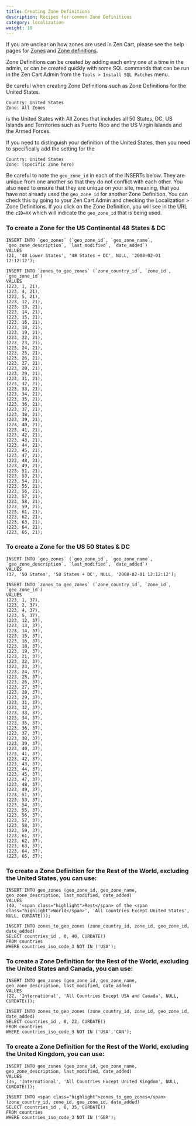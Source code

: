 ```yaml
---
title: Creating Zone Definitions 
description: Recipes for common Zone Definitions 
category: localization 
weight: 10
---
```


If you are unclear on how zones are used in Zen Cart, please see the help pages for [Zones](/user/admin_pages/locations/zones/) and [Zone definitions](/user/admin_pages/locations/zones_definitions/). 

Zone Definitions can be created by adding each entry one at a time in the admin, or can be created quickly with some SQL commands that can be run in the Zen Cart Admin from the `Tools > Install SQL Patches` menu. 

Be careful when creating Zone Definitions such as Zone Definitions for the United States.  

```
Country: United States  
Zone: All Zones  
```

is the United States with All Zones that includes all 50 States, DC, US Islands and Territories such as Puerto Rico and the US Virgin Islands and the Armed Forces.  

If you need to distinguish your definition of the United States, then you need to specifically add the setting for the  

```
Country: United States  
Zone: (specific Zone here)  
```

Be careful to note the `geo_zone_id` in each of the INSERTs below. They are unique from one another so that they do not conflict with each other. You also need to ensure that they are unique on your site, meaning, that you have not already used the `geo_zone_id` for another Zone Definition. You can check this by going to your Zen Cart Admin and checking the Localization > Zone Definitions.  If you click on the Zone Definition, you will see in the URL the `zID=XX` which will indicate the `geo_zone_id` that is being used.  

### To create a Zone for the US Continental 48 States & DC

```
INSERT INTO `geo_zones` (`geo_zone_id`, `geo_zone_name`, `geo_zone_description`, `last_modified`, `date_added`)   
VALUES   
(21, '48 Lower States', '48 States + DC', NULL, '2008-02-01 12:12:12');  

INSERT INTO `zones_to_geo_zones` (`zone_country_id`, `zone_id`, `geo_zone_id`)   
VALUES  
(223, 1, 21),  
(223, 4, 21),  
(223, 5, 21),  
(223, 12, 21),  
(223, 13, 21),  
(223, 14, 21),  
(223, 15, 21),  
(223, 16, 21),  
(223, 18, 21),  
(223, 19, 21),  
(223, 22, 21),  
(223, 23, 21),  
(223, 24, 21),  
(223, 25, 21),  
(223, 26, 21),  
(223, 27, 21),  
(223, 28, 21),  
(223, 29, 21),  
(223, 31, 21),  
(223, 32, 21),  
(223, 33, 21),  
(223, 34, 21),  
(223, 35, 21),  
(223, 36, 21),  
(223, 37, 21),  
(223, 38, 21),  
(223, 39, 21),  
(223, 40, 21),  
(223, 41, 21),  
(223, 42, 21),  
(223, 43, 21),  
(223, 44, 21),  
(223, 45, 21),  
(223, 47, 21),  
(223, 48, 21),  
(223, 49, 21),  
(223, 51, 21),  
(223, 53, 21),  
(223, 54, 21),  
(223, 55, 21),  
(223, 56, 21),  
(223, 57, 21),  
(223, 58, 21),  
(223, 59, 21),  
(223, 61, 21),  
(223, 62, 21),  
(223, 63, 21),  
(223, 64, 21),  
(223, 65, 21);  
```

### To create a Zone for the US 50 States & DC

```
INSERT INTO `geo_zones` (`geo_zone_id`, `geo_zone_name`, `geo_zone_description`, `last_modified`, `date_added`) 
VALUES 
(37, '50 States', '50 States + DC', NULL, '2008-02-01 12:12:12');

INSERT INTO `zones_to_geo_zones` (`zone_country_id`, `zone_id`, `geo_zone_id`) 
VALUES
(223, 1, 37),
(223, 2, 37),
(223, 4, 37),
(223, 5, 37),
(223, 12, 37),
(223, 13, 37),
(223, 14, 37),
(223, 15, 37),
(223, 16, 37),
(223, 18, 37),
(223, 19, 37),
(223, 21, 37),
(223, 22, 37),
(223, 23, 37),
(223, 24, 37),
(223, 25, 37),
(223, 26, 37),
(223, 27, 37),
(223, 28, 37),
(223, 29, 37),
(223, 31, 37),
(223, 32, 37),
(223, 33, 37),
(223, 34, 37),
(223, 35, 37),
(223, 36, 37),
(223, 37, 37),
(223, 38, 37),
(223, 39, 37),
(223, 40, 37),
(223, 41, 37),
(223, 42, 37),
(223, 43, 37),
(223, 44, 37),
(223, 45, 37),
(223, 47, 37),
(223, 48, 37),
(223, 49, 37),
(223, 51, 37),
(223, 53, 37),
(223, 54, 37),
(223, 55, 37),
(223, 56, 37),
(223, 57, 37),
(223, 58, 37),
(223, 59, 37),
(223, 61, 37),
(223, 62, 37),
(223, 63, 37),
(223, 64, 37),
(223, 65, 37);  

```

### To create a Zone Definition for the Rest of the World, excluding the United States, you can use:

```
INSERT INTO geo_zones (geo_zone_id, geo_zone_name, geo_zone_description, last_modified, date_added)   
VALUES   
(40, '<span class="highlight">Rest</span> of the <span class="highlight">World</span>', 'All Countries Except United States', NULL, CURDATE());  

INSERT INTO zones_to_geo_zones (zone_country_id, zone_id, geo_zone_id, date_added)   
SELECT countries_id , 0, 40, CURDATE()   
FROM countries   
WHERE countries_iso_code_3 NOT IN ('USA');  
```

### To create a Zone Definition for the Rest of the World, excluding the United States and Canada, you can use:

```
INSERT INTO geo_zones (geo_zone_id, geo_zone_name, geo_zone_description, last_modified, date_added)   
VALUES   
(22, 'International', 'All Countries Except USA and Canada', NULL, CURDATE());  

INSERT INTO zones_to_geo_zones (zone_country_id, zone_id, geo_zone_id, date_added)  
SELECT countries_id , 0, 22, CURDATE()  
FROM countries  
WHERE countries_iso_code_3 NOT IN ('USA','CAN');  
```

### To create a Zone Definition for the Rest of the World, excluding the United Kingdom, you can use:

```
INSERT INTO geo_zones (geo_zone_id, geo_zone_name, geo_zone_description, last_modified, date_added)   
VALUES   
(35, 'International', 'All Countries Except United Kingdom', NULL, CURDATE());  

INSERT INTO <span class="highlight">zones_to_geo_zones</span> (zone_country_id, zone_id, geo_zone_id, date_added)   
SELECT countries_id , 0, 35, CURDATE()   
FROM countries   
WHERE countries_iso_code_3 NOT IN ('GBR');  
```


